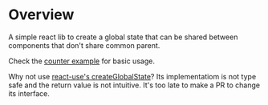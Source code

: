 # Overview

A simple react lib to create a global state that can be shared between components that don't share common parent.

Check the [counter example](./examples/Counter.tsx) for basic usage.

Why not use [react-use's createGlobalState](https://github.com/streamich/react-use/blob/master/docs/createGlobalState.md)? Its implementatiom is not type safe and the return value is not intuitive. It's too late to make a PR to change its interface.
